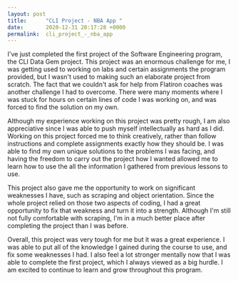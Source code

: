 ```yaml
---
layout: post
title:      "CLI Project - NBA App "
date:       2020-12-31 20:17:28 +0000
permalink:  cli_project_-_nba_app
---
```


I've just completed the first project of the Software Engineering program, the CLI Data Gem project. This project was an enormous challenge for me, I was getting used to working on labs and certain assignments the program provided, but I wasn't used to making such an elaborate project from scratch. The fact that we couldn't ask for help from Flatiron coaches was another challenge I had to overcome. There were many moments where I was stuck for hours on certain lines of code I was working on, and was forced to find the solution on my own. 

Although my experience working on this project was pretty rough, I am also appreciative since I was able to push myself intellectually as hard as I did. Working on this project forced me to think creatively, rather than follow instructions and complete assignments exactly how they should be. I was able to find my own unique solutions to the problems I was facing, and having the freedom to carry out the project how I wanted allowed me to learn how to use the all the information I gathered from previous lessons to use. 

This project also gave me the opportunity to work on significant weaknesses I have, such as scraping and object orientation. Since the whole project relied on those two aspects of coding, I had a great opportunity to fix that weakness and turn it into a strength. Although I'm still not fully comfortable with scraping, I'm in a much better place after completing the project than I was before. 

Overall, this project was very tough for me but it was a great experience. I was able to put all of the knowledge I gained during the course to use, and fix some weaknesses I had. I also feel a lot stronger mentally now that I was able to complete the first project, which I always viewed as a big hurdle. I am excited to continue to learn and grow throughout this program.
